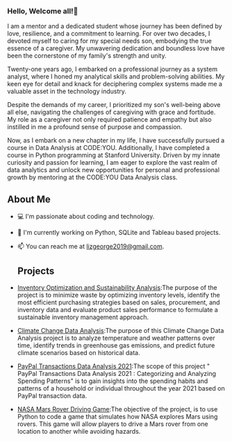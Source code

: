 ### Hello, Welcome all!👋
I am a mentor and a dedicated student whose journey has been defined by love, resilience, and a commitment to learning. For over two decades, I devoted myself to caring for my special needs son, embodying the true essence of a caregiver. My unwavering dedication and boundless love have been the cornerstone of my family's strength and unity.

Twenty-one years ago, I embarked on a professional journey as a system analyst, where I honed my analytical skills and problem-solving abilities. My keen eye for detail and knack for deciphering complex systems made me a valuable asset in the technology industry.

Despite the demands of my career, I prioritized my son's well-being above all else, navigating the challenges of caregiving with grace and fortitude. My role as a caregiver not only required patience and empathy but also instilled in me a profound sense of purpose and compassion.

Now, as I embark on a new chapter in my life, I have successfully pursued a course in Data Analysis at CODE:YOU. Additionally, I have completed a course in Python programming at Stanford University. Driven by my innate curiosity and passion for learning, I am eager to explore the vast realm of data analytics and unlock new opportunities for personal and professional growth by mentoring at the CODE:YOU
Data Analysis class.
## About Me
- 💻 I'm passionate about coding and technology.
- 🌱 I'm currently working on Python, SQLite and Tableau based projects.
- 📫 You can reach me at lizgeorge2019@gmail.com.
  ## Projects
- [Inventory Optimization and Sustainability Analysis](https://github.com/ElizabethGLiz/InventoryOptimization-and-SustainabilityAnalysis):The purpose of the project is to minimize waste by optimizing inventory levels, identify the most efficient purchasing strategies based on sales, procurement, and inventory data and evaluate product sales performance to formulate a sustainable inventory management approach.

- [Climate Change Data Analysis](https://github.com/ElizabethGLiz/ClimateChangeAnalysis):The purpose of this Climate Change Data Analysis project is to analyze temperature and weather patterns over time, identify trends in greenhouse gas emissions, and predict future climate scenarios based on historical data.
  
- [PayPal Transactions Data Analysis 2021](https://github.com/ElizabethGLiz/PaypalTransactionsDataAnalysis2021):The scope of this project " PayPal Transactions Data Analysis 2021 : Categorizing and Analyzing Spending Patterns" is to gain insights into the spending habits and patterns of a household or individual throughout the year 2021 based on PayPal transaction data.
  
- [NASA Mars Rover Driving Game](https://github.com/ElizabethGLiz/NASA_MarsRoverGame):The objective of the project, is to use Python to code a game that simulates how NASA explores Mars using rovers. This game will allow players to drive a Mars rover from one location to another while avoiding hazards.
  



